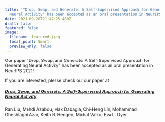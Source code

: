 ```yaml
---
title: '"Drop, Swap, and Generate: A Self-Supervised Approach for Generating
  Neural Activity" has been accepted as an oral presentation in NeurIPS 2021!'
date: 2021-09-28T21:47:25.460Z
draft: false
featured: false
image:
  filename: featured.jpeg
  focal_point: Smart
  preview_only: false
---
```

Our paper "Drop, Swap, and Generate: A Self-Supervised Approach for Generating Neural Activity" has been accepted as an oral presentation in NeurIPS 2021!

If you are interested, please check out our paper at

##### **[Drop, Swap, and Generate: A Self-Supervised Approach for Generating Neural Activity](https://www.biorxiv.org/content/10.1101/2021.07.21.453285v1)**

Ran Liu, Mehdi Azabou, Max Dabagia, Chi-Heng Lin, Mohammad Gheshlaghi Azar, Keith B. Hengen, Michal Valko, Eva L. Dyer